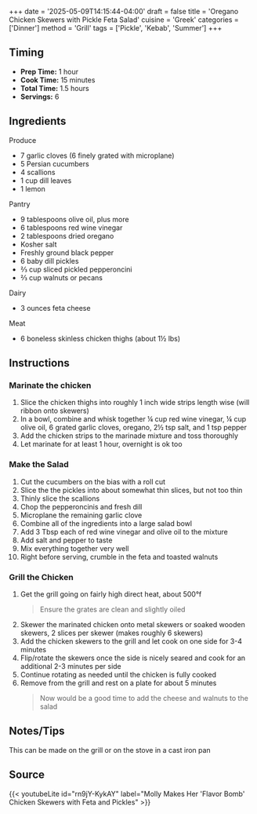 +++
date = '2025-05-09T14:15:44-04:00'
draft = false
title = 'Oregano Chicken Skewers with Pickle Feta Salad'
cuisine = 'Greek'
categories = ['Dinner']
method = 'Grill'
tags = ['Pickle', 'Kebab', 'Summer']
+++

## Timing

- **Prep Time:** 1 hour
- **Cook Time:** 15 minutes
- **Total Time:** 1.5 hours
- **Servings:** 6

## Ingredients

Produce

- 7 garlic cloves (6 finely grated with microplane)
- 5 Persian cucumbers
- 4 scallions
- 1 cup dill leaves
- 1 lemon

Pantry

- 9 tablespoons olive oil, plus more
- 6 tablespoons red wine vinegar
- 2 tablespoons dried oregano
- Kosher salt
- Freshly ground black pepper
- 6 baby dill pickles
- ⅔ cup sliced pickled pepperoncini
- ⅔ cup walnuts or pecans

Dairy

- 3 ounces feta cheese

Meat

- 6 boneless skinless chicken thighs (about 1½ lbs)

## Instructions

### Marinate the chicken

1. Slice the chicken thighs into roughly 1 inch wide strips length wise (will ribbon onto skewers)
2. In a bowl, combine and whisk together ¼ cup red wine vinegar, ¼ cup olive oil, 6 grated garlic cloves, oregano, 2½ tsp salt, and 1 tsp pepper
3. Add the chicken strips to the marinade mixture and toss thoroughly
4. Let marinate for at least 1 hour, overnight is ok too

### Make the Salad

1. Cut the cucumbers on the bias with a roll cut
2. Slice the the pickles into about somewhat thin slices, but not too thin
3. Thinly slice the scallions
4. Chop the pepperoncinis and fresh dill
5. Microplane the remaining garlic clove
6. Combine all of the ingredients into a large salad bowl
7. Add 3 Tbsp each of red wine vinegar and olive oil to the mixture
8. Add salt and pepper to taste
9. Mix everything together very well
10. Right before serving, crumble in the feta and toasted walnuts

### Grill the Chicken

1. Get the grill going on fairly high direct heat, about 500°f
   > Ensure the grates are clean and slightly oiled
2. Skewer the marinated chicken onto metal skewers or soaked wooden skewers, 2 slices per skewer (makes roughly 6 skewers)
3. Add the chicken skewers to the grill and let cook on one side for 3-4 minutes
4. Flip/rotate the skewers once the side is nicely seared and cook for an additional 2-3 minutes per side
5. Continue rotating as needed until the chicken is fully cooked
6. Remove from the grill and rest on a plate for about 5 minutes
   > Now would be a good time to add the cheese and walnuts to the salad

## Notes/Tips

This can be made on the grill or on the stove in a cast iron pan

## Source

{{< youtubeLite id="rn9jY-KykAY" label="Molly Makes Her 'Flavor Bomb' Chicken Skewers with Feta and Pickles" >}}
